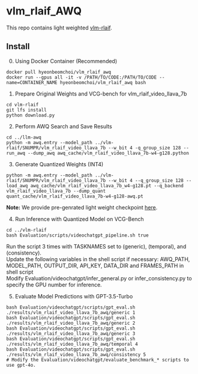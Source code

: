 # vlm_rlaif_AWQ

This repo contains light weighted [vlm-rlaif](https://dcahn12.github.io/projects/vlm-rlaif/).

## Install

0. Using Docker Container (Recommended)
```
docker pull hyeonbeomchoi/vlm_rlaif_awq
docker run --gpus all -it -v /PATH/TO/CODE:/PATH/TO/CODE --name=CONTAINER_NAME hyeonbeomchoi/vlm_rlaif_awq bash
```

1. Prepare Original Weights and VCG-bench for vlm_rlaif_video_llava_7b
```
cd vlm-rlaif
git lfs install
python download.py
```

2. Perform AWQ Search and Save Results
```
cd ../llm-awq
python -m awq.entry --model_path ../vlm-rlaif/SNUMPR/vlm_rlaif_video_llava_7b --w_bit 4 -q_group_size 128 --run_awq --dump_awq awq_cache/vlm_rlaif_video_llava_7b-w4-g128.python
```

3. Generate Quantized Weights (INT4)
```
python -m awq.entry --model_path ../vlm-rlaif/SNUMPR/vlm_rlaif_video_llava_7b --w_bit 4 --q_group_size 128 --load_awq awq_cache/vlm_rlaif_video_llava_7b_w4-g128.pt --q_backend vlm_rlaif_video_llava_7b --dump_quant quant_cache/vlm_rlaif_video_llava_7b-w4-g128-awq.pt
```

**Note:** We provide pre-genrated light weight checkpoint [here](https://huggingface.co/SNUMPR/vlm_rlaif_awq_w4_g128).

4. Run Inference with Quantized Model on VCG-Bench
```
cd ../vlm-rlaif
bash Evaluation/scripts/videochatgpt_pipeline.sh true
```
Run the script 3 times with TASKNAMES set to (generic), (temporal), and (consistency). \
Update the following variables in the shell script if necessary: AWQ_PATH, MODEL_PATH, OUTPUT_DIR, API_KEY, DATA_DIR and FRAMES_PATH in shell script \
Modify Evaluation/videochatgpt/infer_general.py or infer_consistency.py to specify the GPU number for inference.

5. Evaluate Model Predictions with GPT-3.5-Turbo
```
bash Evaluation/videochatgpt/scripts/gpt_eval.sh ./results/vlm_rlaif_video_llava_7b_awq/generic 1
bash Evaluation/videochatgpt/scripts/gpt_eval.sh ./results/vlm_rlaif_video_llava_7b_awq/generic 2
bash Evaluation/videochatgpt/scripts/gpt_eval.sh ./results/vlm_rlaif_video_llava_7b_awq/generic 3
bash Evaluation/videochatgpt/scripts/gpt_eval.sh ./results/vlm_rlaif_video_llava_7b_awq/temporal 4
bash Evaluation/videochatgpt/scripts/gpt_eval.sh ./results/vlm_rlaif_video_llava_7b_awq/consistency 5
# Modify the Evaluation/videochatgpt/evaluate_benchmark_* scripts to use gpt-4o.
```